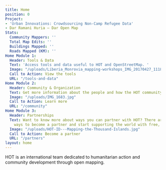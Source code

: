 ```yaml
---
title: Home
position: 0
Project:
- 'Urban Innovations: Crowdsourcing Non-Camp Refugee Data'
- Dar Ramani Huria — Dar Open Map
Stats:
  Community Mappers: ''
  Total Map Edits: ''
  Buildings Mapped: ''
  Roads Mapped (KM): ''
Home Module 1:
  Header: Tools & Data
  Text: 'Access tools and data useful to HOT and OpenStreetMap. '
  Image: "/uploads/Liberia_Monrovia_mapping-workshops_IMG_20170427_111804.jpg"
  Call to Action: View the tools
  URL: "/tools-and-data"
Home Module 2:
  Header: Community & Organization
  Text: Get more information about the people and how the HOT community is organized.
  Image: "/uploads/IMG_1683.jpg"
  Call to Action: Learn more
  URL: "/community"
Home Module 3:
  Header: Partnerships
  Text: Want to know more about ways you can partner with HOT? There are four key
    ways to become a partner and start supporting the world with free, open map data.
  Image: "/uploads/HOT-ID---Mapping-the-Thousand-Islands.jpg"
  Call to Action: Become a partner
  URL: "/partners"
layout: home
---
```


HOT is an international team dedicated to <span>humanitarian action and community development </span><span>through open mapping.</span>

